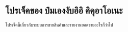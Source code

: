 # โปรเจ็คของ ป๋มเองงับอิอิ คิคุอาโอเนะ
โปรเจ็คนี้เกี่ยวกับระบบการขายสินค้าและรายงานยอดขายอะไรก็ว่าไป